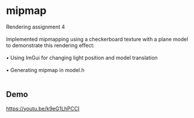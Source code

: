 # mipmap
Rendering assignment 4 </br></br>
Implemented mipmapping using a checkerboard texture with a plane model to demonstrate this rendering effect:</br></br>
•	Using ImGui for changing light position and model translation</br></br>
•	Generating mipmap in model.h</br></br>

Demo
---
https://youtu.be/k9eG1LhPCCI
